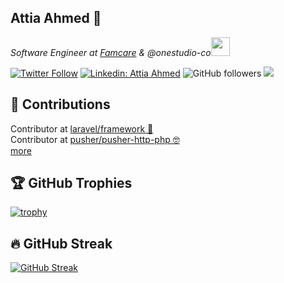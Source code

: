 <h2>Attia Ahmed 👋</h2>
<p><em>Software Engineer at <a href="https://famcare.app/">Famcare</a> & @onestudio-co<img src="https://media.giphy.com/media/WUlplcMpOCEmTGBtBW/giphy.gif" width="30"> 
</em></p>

[![Twitter Follow](https://img.shields.io/twitter/follow/Attia_A_Ahmed?label=Follow)](https://twitter.com/intent/follow?screen_name=Attia_A_Ahmed)
[![Linkedin: Attia Ahmed](https://img.shields.io/badge/-linkedin-blue?style=flat-square&logo=Linkedin&logoColor=white&link=https://www.linkedin.com/in/attia-ahmed-271254b0/)](https://www.linkedin.com/in/attia-ahmed-271254b0/)
![GitHub followers](https://img.shields.io/github/followers/Attia-Ahmed?label=Follow&style=social)
![](https://visitor-badge.glitch.me/badge?page_id=Attia-Ahmed)

## 🚀 Contributions
Contributor at [laravel/framework 💪](https://github.com/laravel/framework/pull/41257) 
<br>
Contributor at [pusher/pusher-http-php 🤓](https://github.com/laravel/framework/pull/41257) 
 <br>
[more](https://github.com/Attia-Ahmed?tab=repositories)

## 🏆 GitHub Trophies

[![trophy](https://github-profile-trophy.vercel.app/?username=Attia-Ahmed&rank=SECRET,SSS,SS,S,AAA,AA,A&theme=nord&column=6)](https://github.com/Attia-Ahmed)

## 🔥 GitHub Streak

[![GitHub Streak](https://github-readme-streak-stats.herokuapp.com?user=Attia-Ahmed&theme=synthwave&date_format=M%20j%5B%2C%20Y%5D)](https://github.com/Attia-Ahmed)
